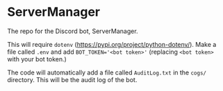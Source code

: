 # ServerManager
The repo for the Discord bot, ServerManager.

This will require `dotenv` (https://pypi.org/project/python-dotenv/). Make a file called `.env` and add `BOT_TOKEN='<bot token>'` (replacing `<bot token>` with your bot token.)

The code will automatically add a file called `AuditLog.txt` in the `cogs/` directory. This will be the audit log of the bot.
